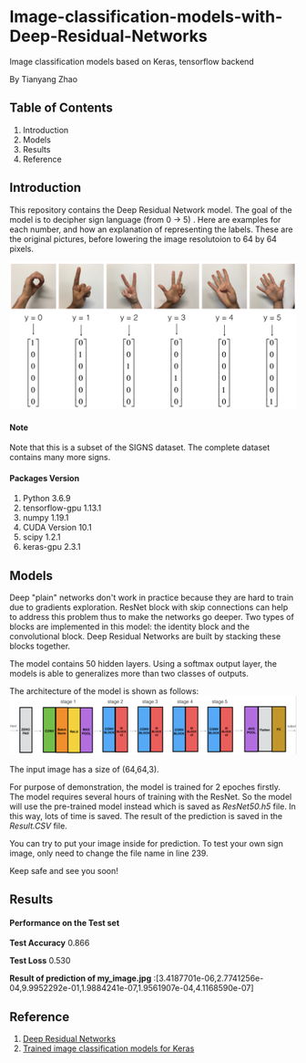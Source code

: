 # Image-classification-models-with-Deep-Residual-Networks
Image classification models based on Keras, tensorflow backend

By Tianyang Zhao

## Table of Contents
1. Introduction
2. Models
3. Results
4. Reference

## Introduction
This repository contains the Deep Residual Network model. The goal of the model is to decipher sign language (from 0 -> 5) .
Here are examples for each number, and how an explanation of representing the labels. These are the original pictures, before lowering the image resolutoion to 64 by 64 pixels. 

![image](https://github.com/berlintofind/Multilayer-Perceptron/blob/main/images/hands.png)

#### Note 
Note that this is a subset of the SIGNS dataset. The complete dataset contains many more signs.

#### Packages Version
1. Python 3.6.9 
2. tensorflow-gpu 1.13.1
3. numpy 1.19.1
4. CUDA Version 10.1
5. scipy 1.2.1
6. keras-gpu 2.3.1


## Models
Deep "plain" networks don't work in practice because they are hard to train due to gradients exploration. ResNet block with skip connections can help to address this problem thus to make the networks go deeper. Two types of blocks are implemented in this model: the identity block and the convolutional block. Deep Residual Networks are built by stacking these blocks together.

The model contains 50 hidden layers. Using a softmax output layer, the models is able to generalizes more than two classes of outputs.

The architecture of the model is shown as follows:
![image](https://github.com/berlintofind/Image-classification-models-with-Deep-Residual-Networks/blob/main/images/resnet_kiank.png)

The input image has a size of (64,64,3). 

For purpose of demonstration, the model is trained for 2 epoches firstly. The model requires several hours of training with the ResNet. So the model will use the pre-trained model instead which is saved as *ResNet50.h5* file. In this way, lots of time is saved. The result of the prediction is saved in the *Result.CSV* file.

You can try to put your image inside for prediction. To test your own sign image, only need to change the file name in line 239.


Keep safe and see you soon!

## Results

#### Performance on the Test set

**Test Accuracy**	0.866

**Test Loss** 0.530

**Result of prediction of my_image.jpg** :[3.4187701e-06,2.7741256e-04,9.9952292e-01,1.9884241e-07,1.9561907e-04,4.1168590e-07]

## Reference
1. [Deep Residual Networks](https://github.com/KaimingHe/deep-residual-networks#table-of-contents)
2. [Trained image classification models for Keras](https://github.com/fchollet/deep-learning-models)



